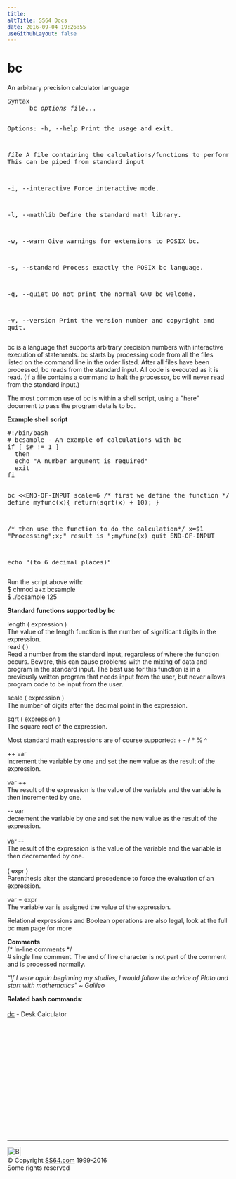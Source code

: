 ```yaml
---
title:
altTitle: SS64 Docs
date: 2016-09-04 19:26:55
useGithubLayout: false
---
```

<!-- #BeginLibraryItem "/Library/head_bash.lbi" --><!-- #EndLibraryItem --><h1>bc</h1> 
<p>An arbitrary precision calculator language </p>
<pre>Syntax
      bc <i>options</i> <i>file</i>... 

Options:
   -h, --help
       Print the usage and exit.

 <i>file</i>  A file containing the calculations/functions to perform.
       This can be piped from standard input  

   -i, --interactive
       Force interactive mode.
 
   -l, --mathlib
       Define the standard math library.
 
   -w, --warn
       Give warnings for extensions to POSIX bc.

   -s, --standard
       Process exactly the POSIX bc language.

   -q, --quiet
       Do not print the normal GNU bc welcome.

   -v, --version
       Print the version number and copyright and quit.</pre>
<p>bc is a language that supports arbitrary precision numbers with interactive execution of statements. bc starts by processing code from all the files listed on the command line in the order listed. After all files have been processed, bc reads from the standard input. All code is executed as it is read. (If a file contains a command to halt the processor, bc will never read from the standard input.)</p>
<p>The most common use of bc is within a shell script, using a "here" document to pass the program details to bc.</p>
<p><b>Example shell script</b></p>
<pre>#!/bin/bash
# bcsample - An example of calculations with bc
if [ $# != 1 ]
  then
  echo "A number argument is required"
  exit
fi

bc &lt;&lt;END-OF-INPUT
  scale=6
  /* first we define the function */
  define myfunc(x){
  return(sqrt(x) + 10);
  }

  /* then use the function to do the calculation*/
 x=$1
 "Processing";x;" result is ";myfunc(x)
 quit
END-OF-INPUT

echo "(to 6 decimal places)"</pre>
<p>Run the  script above with:<br>
<span class="code">$ chmod a+x bcsample<br>
$ ./bcsample 125 </span></p>
<p><b>Standard functions supported by bc</b></p>
<p><span class="code">length ( expression )</span><br>
The value of the length function is the number of significant digits in the expression. <br>
<span class="code">read ( )</span><br>
Read a number from the standard input, regardless of where the function occurs. Beware, this can cause problems with the mixing of data and program in the standard input. The best use for this function is in a previously written program that needs input from the user, but never allows program code to be input from the user. </p>
<p><span class="code">scale ( expression )</span><br>
The  number of digits after the decimal point in the expression. </p>
<p><span class="code">sqrt ( expression )</span><br>
The  square root of the expression.</p>
<p> Most standard math expressions are of course supported: <span class="code"> + - / * % ^ </span></p>
<p><span class="code">++ var</span><br>
increment the variable by one and set the new value as the result of the expression. </p>
<p><span class="code">var ++</span><br>
The result of the expression is the value of the variable and  the variable is then incremented by one. </p>
<p><span class="code">-- var</span><br>
decrement the variable by one and set the new value as the result of the expression. <br>
<br>
<span class="code">var --</span><br>
The result of the expression is the value of the variable and  the variable is then decremented by one. <br>
<br>
<span class="code">( expr )</span><br>
Parenthesis alter the standard precedence to force the evaluation of an expression. </p>
<p><span class="code">var = expr</span><br>
The variable var is assigned the value of the expression. </p>
<p>Relational expressions and Boolean operations are also legal, look at the full bc man page for more </p>
<p><b>Comments</b><br>
/* In-line comments */<br>
# single line comment. The end of line character is not part of the comment and is processed normally. </p>
<p class="quote"><i>“If I were again beginning my studies, I would follow the advice of Plato and start with mathematics” ~ Galileo</i></p>
<p><b>Related bash commands</b>:<br>
  <br>
  <a href="dc.html">dc</a> - Desk Calculator<br>
</p><!-- #BeginLibraryItem "/Library/foot_bash.lbi" --><p><script async="" src="//pagead2.googlesyndication.com/pagead/js/adsbygoogle.js"></script>
<!-- bash300 -->
<ins class="adsbygoogle" style="display:inline-block;width:300px;height:250px" data-ad-client="ca-pub-6140977852749469" data-ad-slot="4615356305"></ins>
<script>
(adsbygoogle = window.adsbygoogle || []).push({});
</script></p>
<hr>
<div id="bl" class="footer"><a href="#"><img src="../images/top.png" width="30" height="22" alt="Back to the Top"></a></div>
<div id="br" class="footer, tagline">© Copyright <a href="http://ss64.com/">SS64.com</a> 1999-2016<br>
Some rights reserved</div><!-- #EndLibraryItem -->

